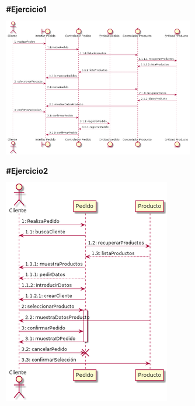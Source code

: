 
#Ejercicio1
---
![Diagrama ejercicio1](plantuml1.png)




#Ejercicio2 
---
![Diagrama ejercicio1](plantuml2.png)